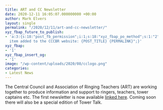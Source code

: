 ```yaml
---
title: ART and CC Newsletter
date: 2020-12-11 16:05:07.000000000 +00:00
author: Mark Elvers
layout: single
permalink: "/2020/12/11/art-and-cc-newsletter/"
xyz_fbap_future_to_publish:
- 'a:3:{s:18:"post_fb_permission";i:1;s:18:"xyz_fbap_po_method";s:1:"2";s:16:"xyz_fbap_message";s:62:"News
  item added to the CCCBR website: {POST_TITLE} {PERMALINK}";}'
xyz_fbap:
- '1'
xyz_fbap_insert_og:
- '1'
image: "/wp-content/uploads/2020/08/cclogo.png"
categories:
- Latest News
---
```

The Central Council and Association of Ringing Teachers (ART) are working together to produce information and support to ringers, teachers, tower captains etc. The first newsletter is now available [linked here](https://cccbr.org.uk/wp-content/uploads/2020/12/20201207-Survival-Recovery-Newsheet-Issue-1.pdf). Coming soon there will also be a special edition of Tower Talk.
